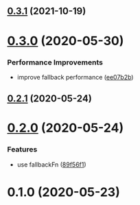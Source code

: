 ## [0.3.1](https://github.com/zcong1993/aggregator/compare/v0.3.0...v0.3.1) (2021-10-19)



# [0.3.0](https://github.com/zcong1993/aggregator/compare/v0.2.1...v0.3.0) (2020-05-30)


### Performance Improvements

* improve fallback performance ([ee07b2b](https://github.com/zcong1993/aggregator/commit/ee07b2b5202ac2a37ac82010377cd2b5ba098fcd))



## [0.2.1](https://github.com/zcong1993/aggregator/compare/v0.2.0...v0.2.1) (2020-05-24)



# [0.2.0](https://github.com/zcong1993/aggregator/compare/v0.1.0...v0.2.0) (2020-05-24)


### Features

* use fallbackFn ([89f56f1](https://github.com/zcong1993/aggregator/commit/89f56f133e63ba87841a30abfcc639f4eefd9c1d))



# 0.1.0 (2020-05-23)



